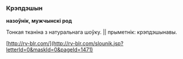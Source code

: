 ### Крэпдэшын
**назоўнік, мужчынскі род**

Тонкая тканіна з натуральнага шоўку. || прыметнік: крэпдэшынавы.

<a rel="author">[http://rv-blr.com/](http://rv-blr.com/slounik.jsp?letterId=0&maskId=0&pageId=1471)</a>
